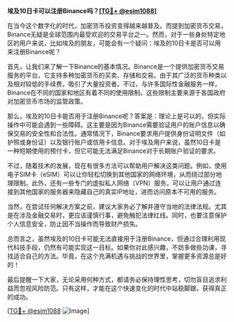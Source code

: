 **埃及10日卡可以注册Binance吗？[[TG💪+ @esim1088](https://t.me/s/esim1088)]**

在当今这个数字化的时代，加密货币投资变得越来越普及。而提到加密货币交易，Binance无疑是全球范围内最受欢迎的交易平台之一。然而，对于一些身处特定地区的用户来说，比如埃及的朋友，可能会有一个疑问：埃及的10日卡是否可以用来注册Binance呢？

首先，让我们来了解一下Binance的基本情况。Binance是一个提供加密货币交易服务的平台，它支持多种加密货币的买卖、存储和交易。由于其广泛的货币种类以及相对较低的手续费，吸引了大量投资者。不过，与许多国际性金融服务一样，Binance在不同的国家和地区有着不同的使用限制。这些限制主要来源于各国政府对加密货币市场的监管政策。

那么，埃及的10日卡能否用于注册Binance呢？答案是：理论上是可以的，但实际操作中可能会遇到一些障碍。这主要是因为Binance需要验证用户的账户信息以确保交易的安全性和合法性。通常情况下，Binance要求用户提供身份证明文件（如护照或身份证）以及银行账户或信用卡信息。对于埃及用户来说，虽然10日卡是一种短期使用的预付卡，但它可能无法满足Binance对于长期账户验证的要求。

不过，随着技术的发展，现在有很多方法可以帮助用户解决这类问题。例如，使用电子SIM卡（eSIM）可以让你轻松切换到其他国家的网络环境，从而绕过部分地理限制。此外，还有一些专门的虚拟私人网络（VPN）服务，可以让用户通过连接到其他国家的服务器来隐藏自己的真实IP地址，进而访问原本不可用的服务。

当然，在尝试任何解决方案之前，建议大家务必了解并遵守当地的法律法规。尤其是在涉及金融交易时，更应该谨慎行事，避免触犯法律红线。同时，也要注意保护个人信息安全，防止因不当操作而导致财产损失。

总而言之，虽然埃及的10日卡可能无法直接用于注册Binance，但通过合理利用现代科技手段，仍然有可能实现这一目标。如果你对此感兴趣，不妨多做些功课，寻找适合自己的方法。毕竟，在这个充满机遇与挑战的世界里，掌握更多资源总是好的！

最后提醒一下大家，无论采用何种方式，都请务必保持理性思考，切勿盲目追求利益而忽视风险防范。只有这样，才能在这个快速变化的时代中站稳脚跟，获得真正的成功。

[[TG💪+ @esim1088](https://t.me/s/esim1088) ![Image](https://i.postimg.cc/4NQfJmqS/Snipaste-2025-05-13-00-14-12.png)]